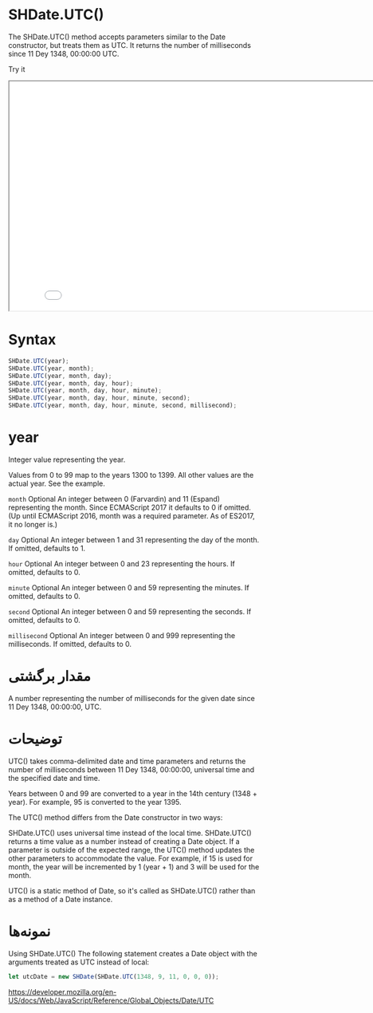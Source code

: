 # SHDate.UTC()

The SHDate.UTC() method accepts parameters similar to the Date constructor, but treats them as UTC. It returns the number of milliseconds since 11 Dey 1348, 00:00:00 UTC.

Try it

<iframe style="width: 830px; height: 460px;" src="/SHDateTime-js/examples/live.html?function=getHours" title="MDN Web Docs Interactive Example" loading="lazy"></iframe>
<br/>

# Syntax

```js
SHDate.UTC(year);
SHDate.UTC(year, month);
SHDate.UTC(year, month, day);
SHDate.UTC(year, month, day, hour);
SHDate.UTC(year, month, day, hour, minute);
SHDate.UTC(year, month, day, hour, minute, second);
SHDate.UTC(year, month, day, hour, minute, second, millisecond);
```

# year

Integer value representing the year.

Values from 0 to 99 map to the years 1300 to 1399. All other values are the actual year. See the example.

<code dir="ltr">month</code> Optional
An integer between 0 (Farvardin) and 11 (Espand) representing the month. Since ECMAScript 2017 it defaults to 0 if omitted. (Up until ECMAScript 2016, month was a required parameter. As of ES2017, it no longer is.)

<code dir="ltr">day</code> Optional
An integer between 1 and 31 representing the day of the month. If omitted, defaults to 1.

<code dir="ltr">hour</code> Optional
An integer between 0 and 23 representing the hours. If omitted, defaults to 0.

<code dir="ltr">minute</code> Optional
An integer between 0 and 59 representing the minutes. If omitted, defaults to 0.

<code dir="ltr">second</code> Optional
An integer between 0 and 59 representing the seconds. If omitted, defaults to 0.

<code dir="ltr">millisecond</code> Optional
An integer between 0 and 999 representing the milliseconds. If omitted, defaults to 0.

# مقدار برگشتی

A number representing the number of milliseconds for the given date since 11 Dey 1348, 00:00:00, UTC.

# توضیحات

UTC() takes comma-delimited date and time parameters and returns the number of milliseconds between 11 Dey 1348, 00:00:00, universal time and the specified date and time.

Years between 0 and 99 are converted to a year in the 14th century (1348 + year). For example, 95 is converted to the year 1395.

The UTC() method differs from the Date constructor in two ways:

SHDate.UTC() uses universal time instead of the local time.
SHDate.UTC() returns a time value as a number instead of creating a Date object.
If a parameter is outside of the expected range, the UTC() method updates the other parameters to accommodate the value. For example, if 15 is used for month, the year will be incremented by 1 (year + 1) and 3 will be used for the month.

UTC() is a static method of Date, so it's called as SHDate.UTC() rather than as a method of a Date instance.

# نمونه‌ها

Using SHDate.UTC()
The following statement creates a Date object with the arguments treated as UTC instead of local:

```js
let utcDate = new SHDate(SHDate.UTC(1348, 9, 11, 0, 0, 0));
```

https://developer.mozilla.org/en-US/docs/Web/JavaScript/Reference/Global_Objects/Date/UTC
